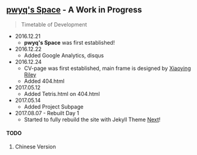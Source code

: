 ## [pwyq's Space](https://pwyq.github.io/) - A Work in Progress

> Timetable of Development

* 2016.12.21
    * **pwyq's Space** was first established!
* 2016.12.22 
    * Added Google Analytics, disqus
* 2016.12.24 
    * CV-page was first established, main frame is designed by [Xiaoying Riley](http://themes.3rdwavemedia.com/)
    * Added 404.html
* 2017.05.12
    * Added Tetris.html on 404.html
* 2017.05.14
    * Added Project Subpage
* 2017.08.07 - Rebuilt Day 1
    * Started to fully rebuild the site with Jekyll Theme [Next](https://github.com/simpleyyt/jekyll-theme-next)!
    
    
#### TODO
1. Chinese Version